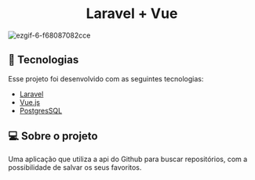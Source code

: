 <h1 align="center">
   Laravel + Vue
</h1>

![ezgif-6-f68087082cce](https://user-images.githubusercontent.com/51488383/92136166-b21aac00-edd9-11ea-81fe-a7ec4c902cf8.gif)

## :space_invader: Tecnologias

Esse projeto foi desenvolvido com as seguintes tecnologias:

- [Laravel](https://laravel.com/)
- [Vue.js](https://vuejs.org/)
- [PostgresSQL](https://www.postgresql.org/)

## :computer: Sobre o projeto

Uma aplicação que utiliza a api do Github para buscar repositórios, com a possibilidade de salvar os seus favoritos.

